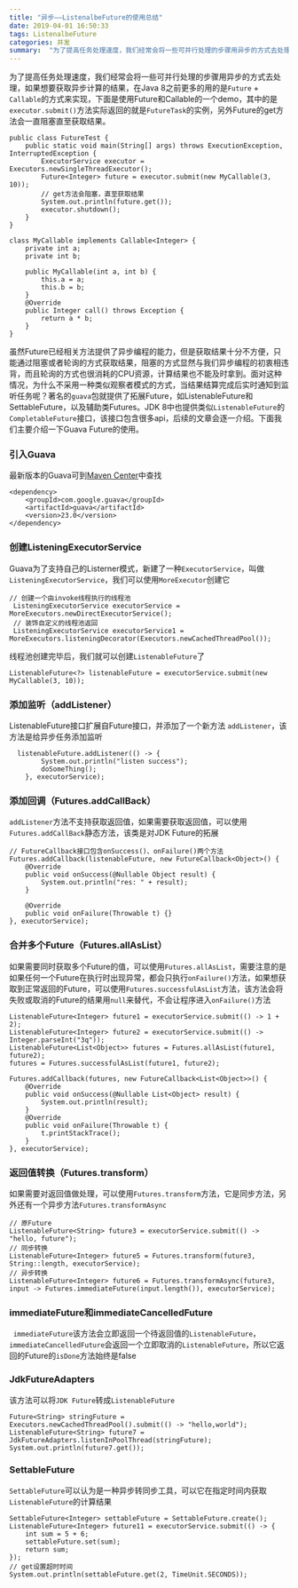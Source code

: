 ```yaml
---
title: "异步——ListenalbeFuture的使用总结"
date: 2019-04-01 16:50:33
tags: ListenalbeFuture
categories: 并发
summary:  "为了提高任务处理速度，我们经常会将一些可并行处理的步骤用异步的方式去处理，如果想要获取异步计算的结果"
---
```

为了提高任务处理速度，我们经常会将一些可并行处理的步骤用异步的方式去处理，如果想要获取异步计算的结果，在Java 8之前更多的用的是`Future` + `Callable`的方式来实现，<!-- more -->下面是使用Future和Callable的一个demo，其中的是`executor.submit()`方法实际返回的就是`FutureTask`的实例，另外Future的get方法会一直阻塞直至获取结果。
```
public class FutureTest {
    public static void main(String[] args) throws ExecutionException, InterruptedException {
        ExecutorService executor = Executors.newSingleThreadExecutor();
        Future<Integer> future = executor.submit(new MyCallable(3, 10));
        // get方法会阻塞，直至获取结果
        System.out.println(future.get());
        executor.shutdown();
    }
}

class MyCallable implements Callable<Integer> {
    private int a;
    private int b;

    public MyCallable(int a, int b) {
        this.a = a;
        this.b = b;
    }
    @Override
    public Integer call() throws Exception {
        return a * b;
    }
}
```
虽然Future已经相关方法提供了异步编程的能力，但是获取结果十分不方便，只能通过阻塞或者轮询的方式获取结果，阻塞的方式显然与我们异步编程的初衷相违背，而且轮询的方式也很消耗的CPU资源，计算结果也不能及时拿到。面对这种情况，为什么不采用一种类似观察者模式的方式，当结果结算完成后实时通知到监听任务呢？著名的`guava`包就提供了拓展Future，如ListenableFuture和SettableFuture，以及辅助类Futures。JDK 8中也提供类似`ListenableFuture`的`CompletableFuture`接口，该接口包含很多api，后续的文章会逐一介绍。下面我们主要介绍一下Guava Future的使用。
### 引入Guava
最新版本的Guava可到[Maven Center](https://mvnrepository.com/artifact/com.google.guava/guava)中查找
```
<dependency>
    <groupId>com.google.guava</groupId>
    <artifactId>guava</artifactId>
    <version>23.0</version>
</dependency>
```
### 创建ListeningExecutorService
Guava为了支持自己的Listerner模式，新建了一种`ExecutorService`，叫做`ListeningExecutorService`，我们可以使用`MoreExecutor`创建它
```
// 创建一个由invoke线程执行的线程池
 ListeningExecutorService executorService = MoreExecutors.newDirectExecutorService();
 // 装饰自定义的线程池返回
 ListeningExecutorService executorService1 = MoreExecutors.listeningDecorator(Executors.newCachedThreadPool());
```
线程池创建完毕后，我们就可以创建`ListenableFuture`了
```
ListenableFuture<?> listenableFuture = executorService.submit(new MyCallable(3, 10));
```
### 添加监听（addListener）
ListenableFuture接口扩展自Future接口，并添加了一个新方法 `addListener`，该方法是给异步任务添加监听
```
  listenableFuture.addListener(() -> {
        System.out.println("listen success");
        doSomeThing();
    }, executorService);
```
### 添加回调（Futures.addCallBack）
`addListener`方法不支持获取返回值，如果需要获取返回值，可以使用`Futures.addCallBack`静态方法，该类是对JDK Future的拓展
```
// FutureCallback接口包含onSuccess()、onFailure()两个方法
Futures.addCallback(listenableFuture, new FutureCallback<Object>() {
    @Override
    public void onSuccess(@Nullable Object result) {
        System.out.println("res: " + result);
    }

    @Override
    public void onFailure(Throwable t) {}
}, executorService);
```
### 合并多个Future（Futures.allAsList）
如果需要同时获取多个Future的值，可以使用`Futures.allAsList`，需要注意的是如果任何一个Future在执行时出现异常，都会只执行`onFailure()`方法，如果想获取到正常返回的Future，可以使用`Futures.successfulAsList`方法，该方法会将失败或取消的Future的结果用`null`来替代，不会让程序进入`onFailure()`方法
```
ListenableFuture<Integer> future1 = executorService.submit(() -> 1 + 2);
ListenableFuture<Integer> future2 = executorService.submit(() -> Integer.parseInt("3q"));
ListenableFuture<List<Object>> futures = Futures.allAsList(future1, future2);
futures = Futures.successfulAsList(future1, future2);

Futures.addCallback(futures, new FutureCallback<List<Object>>() {
    @Override
    public void onSuccess(@Nullable List<Object> result) {
        System.out.println(result);
    }
    @Override
    public void onFailure(Throwable t) {
        t.printStackTrace();
    }
}, executorService);
```

### 返回值转换（Futures.transform）
如果需要对返回值做处理，可以使用`Futures.transform`方法，它是同步方法，另外还有一个异步方法`Futures.transformAsync`
```
// 原Future
ListenableFuture<String> future3 = executorService.submit(() -> "hello, future");
// 同步转换
ListenableFuture<Integer> future5 = Futures.transform(future3, String::length, executorService);
// 异步转换
ListenableFuture<Integer> future6 = Futures.transformAsync(future3, input -> Futures.immediateFuture(input.length()), executorService);
```
### immediateFuture和immediateCancelledFuture
` immediateFuture`该方法会立即返回一个待返回值的`ListenableFuture`，`immediateCancelledFuture`会返回一个立即取消的`ListenableFuture`，所以它返回的Future的`isDone`方法始终是false
### JdkFutureAdapters
该方法可以将`JDK Future`转成`ListenableFuture`
```
Future<String> stringFuture = Executors.newCachedThreadPool().submit(() -> "hello,world");
ListenableFuture<String> future7 = JdkFutureAdapters.listenInPoolThread(stringFuture);
System.out.println(future7.get());
```
### SettableFuture
`SettableFuture`可以认为是一种异步转同步工具，可以它在指定时间内获取`ListenableFuture`的计算结果
```
SettableFuture<Integer> settableFuture = SettableFuture.create();
ListenableFuture<Integer> future11 = executorService.submit(() -> {
    int sum = 5 + 6;
    settableFuture.set(sum);
    return sum;
});
// get设置超时时间 
System.out.println(settableFuture.get(2, TimeUnit.SECONDS));
```